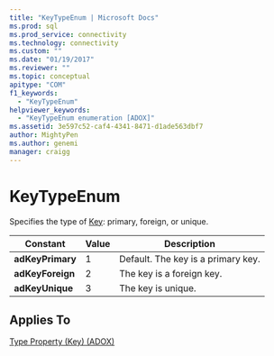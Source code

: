 ```yaml
---
title: "KeyTypeEnum | Microsoft Docs"
ms.prod: sql
ms.prod_service: connectivity
ms.technology: connectivity
ms.custom: ""
ms.date: "01/19/2017"
ms.reviewer: ""
ms.topic: conceptual
apitype: "COM"
f1_keywords: 
  - "KeyTypeEnum"
helpviewer_keywords: 
  - "KeyTypeEnum enumeration [ADOX]"
ms.assetid: 3e597c52-caf4-4341-8471-d1ade563dbf7
author: MightyPen
ms.author: genemi
manager: craigg
---
```

# KeyTypeEnum
Specifies the type of [Key](../../../ado/reference/adox-api/key-object-adox.md): primary, foreign, or unique.  
  
|Constant|Value|Description|  
|--------------|-----------|-----------------|  
|**adKeyPrimary**|1|Default. The key is a primary key.|  
|**adKeyForeign**|2|The key is a foreign key.|  
|**adKeyUnique**|3|The key is unique.|  
  
## Applies To  
 [Type Property (Key) (ADOX)](../../../ado/reference/adox-api/type-property-key-adox.md)
